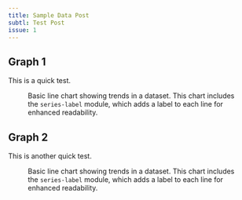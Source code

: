 ```yaml
---
title: Sample Data Post
subtl: Test Post
issue: 1
---
```


## Graph 1

This is a quick test.

<figure class="highcharts-figure">
    <div id="solar-1"></div>
    <p class="highcharts-description">
        Basic line chart showing trends in a dataset. This chart includes the
        <code>series-label</code> module, which adds a label to each line for
        enhanced readability.
    </p>
</figure>

<script type="text/javascript">
Highcharts.chart('solar-1', {

  title: {
    text: 'Solar Employment Growth by Sector, 2010-2016'
  },

  subtitle: {
    text: 'Source: thesolarfoundation.com'
  },

  yAxis: {
    title: {
      text: 'Number of Employees'
    }
  },

  xAxis: {
    accessibility: {
      rangeDescription: 'Range: 2010 to 2017'
    }
  },

  legend: {
    layout: 'vertical',
    align: 'right',
    verticalAlign: 'middle'
  },

  plotOptions: {
    series: {
      label: {
        connectorAllowed: false
      },
      pointStart: 2010
    }
  },

  series: [{
    name: 'Installation',
    data: [43934, 52503, 57177, 69658, 97031, 119931, 137133, 154175]
  }, {
    name: 'Manufacturing',
    data: [24916, 24064, 29742, 29851, 32490, 30282, 38121, 40434]
  }, {
    name: 'Sales & Distribution',
    data: [11744, 17722, 16005, 19771, 20185, 24377, 32147, 39387]
  }, {
    name: 'Project Development',
    data: [null, null, 7988, 12169, 15112, 22452, 34400, 34227]
  }, {
    name: 'Other',
    data: [12908, 5948, 8105, 11248, 8989, 11816, 18274, 18111]
  }],

  responsive: {
    rules: [{
      condition: {
        maxWidth: 500
      },
      chartOptions: {
        legend: {
          layout: 'horizontal',
          align: 'center',
          verticalAlign: 'bottom'
        }
      }
    }]
  }

});
</script>


## Graph 2

This is another quick test.

<figure class="highcharts-figure">
    <div id="solar-2"></div>
    <p class="highcharts-description">
        Basic line chart showing trends in a dataset. This chart includes the
        <code>series-label</code> module, which adds a label to each line for
        enhanced readability.
    </p>
</figure>

<script type="text/javascript">
Highcharts.chart('solar-2', {

  title: {
    text: 'Solar Employment Growth by Sector, 2010-2016'
  },

  subtitle: {
    text: 'Source: thesolarfoundation.com'
  },

  yAxis: {
    title: {
      text: 'Number of Employees'
    }
  },

  xAxis: {
    accessibility: {
      rangeDescription: 'Range: 2010 to 2017'
    }
  },

  legend: {
    layout: 'vertical',
    align: 'right',
    verticalAlign: 'middle'
  },

  plotOptions: {
    series: {
      label: {
        connectorAllowed: false
      },
      pointStart: 2010
    }
  },

  series: [{
    name: 'Installation',
    data: [43934, null, 57177, 69658, 97031, 119931, 137133, 154175]
  }, {
    name: 'Manufacturing',
    data: [24916, 24064, 29742, 29851, 32490, 30282, 38121, 40434]
  }, {
    name: 'Sales & Distribution',
    data: [11744, 17722, 16005, 19771, 20185, 24377, 32147, 39387]
  }, {
    name: 'Project Development',
    data: [null, null, 7988, 12169, 15112, 22452, 34400, 34227]
  }, {
    name: 'Other',
    data: [12908, 5948, 8105, 11248, 8989, 11816, 18274, 18111]
  }],

  responsive: {
    rules: [{
      condition: {
        maxWidth: 500
      },
      chartOptions: {
        legend: {
          layout: 'horizontal',
          align: 'center',
          verticalAlign: 'bottom'
        }
      }
    }]
  }

});
</script>
